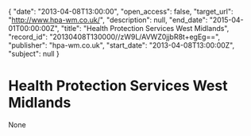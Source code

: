 {
  "date": "2013-04-08T13:00:00", 
  "open_access": false, 
  "target_url": "http://www.hpa-wm.co.uk/", 
  "description": null, 
  "end_date": "2015-04-01T00:00:00Z", 
  "title": "Health Protection Services West Midlands", 
  "record_id": "20130408T130000//zW9L/AVWZ0jjbR8t+egEg==", 
  "publisher": "hpa-wm.co.uk", 
  "start_date": "2013-04-08T13:00:00Z", 
  "subject": null
}

# Health Protection Services West Midlands

None